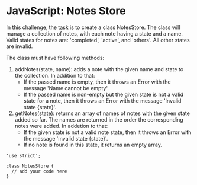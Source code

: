 # JavaScript: Notes Store
In this challenge, the task is to create a class NotesStore. The class will manage a collection of notes, with each note having a state and a name. Valid states for notes are: 'completed', 'active', and 'others'. All other states are invalid.

The class must have following methods:
1. addNotes(state, name): adds a note with the given name and state to the collection. In addition to that:
   - If the passed name is empty, then it throws an Error with the message 'Name cannot be empty'.
   - If the passed name is non-empty but the given state is not a valid state for a note, then it throws an Error with the message 'Invalid state {state}'.
2. getNotes(state): returns an array of names of notes with the given state added so far. The names are returned in the order the corresponding notes were added. In addetion to that:
   - If the given state is not a valid note state, then it throws an Error with the message 'Invalid state {state}'.
   - If no note is found in this state, it returns an empty array.

```
'use strict';

class NotesStore {
  // add your code here
}
```
